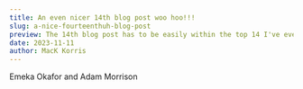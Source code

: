 ```yaml
---
title: An even nicer 14th blog post woo hoo!!!
slug: a-nice-fourteenthuh-blog-post
preview: The 14th blog post has to be easily within the top 14 I've ever published; a massive thanks to everyone for reading
date: 2023-11-11
author: MacK Korris
---
```


<paragraph>Emeka Okafor and Adam Morrison</paragraph>
